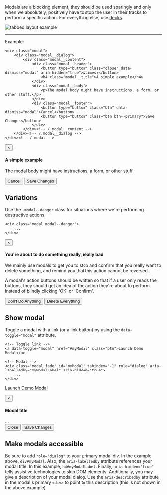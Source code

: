 Modals are a blocking element, they should be used sparingly and only when we absolutely, positively have to stop the user in their tracks to perform a specific action. For everything else, use [decks](Decks).

![tabbed layout example](http://localhost:8000/docs/images/modules_modal.png)

----

Example: 

	<div class="modal">
		<div class="modal__dialog">
			<div class="modal__content">
				<div class="modal__header">
					<button type="button" class="close" data-dismiss="modal" aria-hidden="true">&times;</button>
					<h4 class="modal__title">A simple example</h4>
				</div>
				<div class="modal__body">
					<p>The modal body might have instructions, a form, or other stuff.</p>
				</div>
				<div class="modal__footer">
					<button type="button" class="btn" data-dismiss="modal">Cancel</button>
					<button type="button" class="btn btn--primary">Save Changes</button>
				</div>
			</div><!-- /.modal__content -->
		</div><!-- /.modal__dialog -->
	</div><!-- /.modal -->

<div class="modal modal__example">
	<div class="modal__dialog">
		<div class="modal__content">
			<div class="modal__header">
				<button type="button" class="close" data-dismiss="modal" aria-hidden="true">&times;</button>
				<h4 class="modal__title">A simple example</h4>
			</div>
			<div class="modal__body">
				<p>The modal body might have instructions, a form, or other stuff.</p>
			</div>
			<div class="modal__footer">
				<button type="button" class="btn" data-dismiss="modal">Cancel</button>
				<button type="button" class="btn btn--primary">Save Changes</button>
			</div>
		</div><!-- /.modal__content -->
	</div><!-- /.modal__dialog -->
</div><!-- /.modal -->

## Variations

Use the `.modal--danger` class for situations where we're performing destructive actions.

	<div class="modal modal--danger">
		...
	</div>

<div class="modal modal--danger modal__example">
	<div class="modal__dialog">
		<div class="modal__content">
			<div class="modal__header">
				<button type="button" class="close" data-dismiss="modal" aria-hidden="true">&times;</button>
				<h4 class="modal__title"><i class="icon-warning-sign"></i> You're about to do something really, really bad</h4>
			</div>
			<div class="modal__body">
				<p>We mainly use modals to get you to stop and confirm that you really want to delete something, and remind you that this action cannot be reversed.</p>
				<p>A modal's action buttons should be written so that if a user only reads the buttons, they should get an idea of the action they're about to perform instead of blindly clicking 'OK' or 'Confirm'.</p>
			</div>
			<div class="modal__footer">
				<button type="button" class="btn" data-dismiss="modal">Don't Do Anything</button>
				<button type="button" class="btn btn--danger">Delete Everything</button>
			</div>
		</div><!-- /.modal__content -->
	</div><!-- /.modal__dialog -->
</div><!-- /.modal -->

## Show modal

Toggle a modal with a link (or a link button) by using the `data-toggle="modal"` attribute.

	<!-- Toggle link -->
	<a data-toggle="modal" href="#myModal" class="btn">Launch Demo Modal</a>

	<!-- Modal -->
	<div class="modal fade" id="myModal" tabindex="-1" role="dialog" aria-labelledby="myModalLabel" aria-hidden="true">
		...
	</div>

<a data-toggle="modal" href="#myModal" class="btn">Launch Demo Modal</a>

<!-- Modal -->
<div class="modal fade" id="myModal" tabindex="-1" role="dialog" aria-labelledby="myModalLabel" aria-hidden="true">
  <div class="modal__dialog">
    <div class="modal__content">
      <div class="modal__header">
        <button type="button" class="close" data-dismiss="modal" aria-hidden="true">&times;</button>
        <h4 class="modal__title">Modal title</h4>
      </div>
      <div class="modal__body">
        ...
      </div>
      <div class="modal__footer">
        <button type="button" class="btn" data-dismiss="modal">Close</button>
        <button type="button" class="btn btn--primary">Save Changes</button>
      </div>
    </div><!-- /.modal__content -->
  </div><!-- /.modal__dialog -->
</div><!-- /.modal -->

## Make modals accessible

Be sure to add `role="dialog"` to your primary modal div. In the example above, `div#myModal`.
Also, the `aria-labelledby` attribute references your modal title. In this example, `h4#myModalLabel`.
Finally, `aria-hidden="true"` tells assistive technologies to skip DOM elements.
Additionally, you may give a description of your modal dialog. Use the `aria-describedby` attribute in the modal's primary `<div>` to point to this description (this is not shown in the above example).